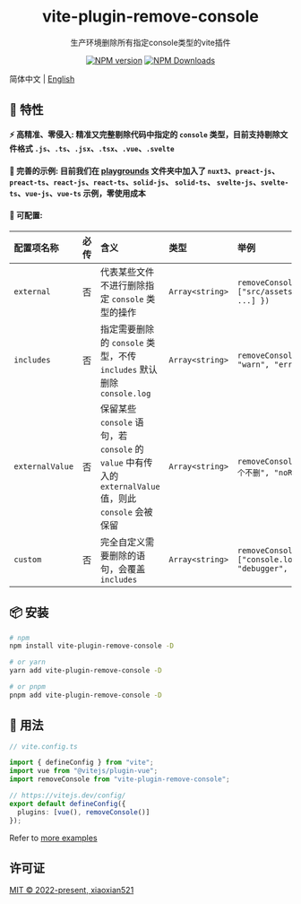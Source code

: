 <h1 align="center">vite-plugin-remove-console</h1>
<p align="center">生产环境删除所有指定console类型的vite插件</p>

<p align="center">
<a href="https://www.npmjs.com/package/vite-plugin-remove-console" target="__blank"><img src="https://img.shields.io/npm/v/vite-plugin-remove-console?color=a1b858&label=" alt="NPM version"></a>
<a href="https://www.npmjs.com/package/vite-plugin-remove-console" target="__blank"><img alt="NPM Downloads" src="https://img.shields.io/npm/dm/vite-plugin-remove-console?color=50a36f&label="></a>
</p>

简体中文 | [English](./README.md)

## 🚀 特性

#### ⚡ **高精准、零侵入**: 精准又完整剔除代码中指定的 `console` 类型，目前支持剔除文件格式 `.js`、`.ts`、`.jsx`、`.tsx`、`.vue`、`.svelte`

#### 🧪 **完善的示例**: 目前我们在 [playgrounds](https://github.com/xiaoxian521/vite-plugin-remove-console/tree/main/playgrounds) 文件夹中加入了 `nuxt3`、`preact-js`、`preact-ts`、`react-js`、`react-ts`、`solid-js`、 `solid-ts`、 `svelte-js`、`svelte-ts`、`vue-js`、`vue-ts` 示例，零使用成本

#### 🦾 **可配置**:

| **配置项名称**  | **必传** | **含义**                                                     | **类型**        | **举例**                                                     |
| :-------------- | :------- | :----------------------------------------------------------- | :-------------- | :----------------------------------------------------------- |
| `external`      | 否       | 代表某些文件不进行删除指定 `console` 类型的操作              | `Array<string>` | `removeConsole({ external: ["src/assets/iconfont/iconfont.js", ...] })` |
| `includes`      | 否       | 指定需要删除的 `console` 类型，不传 `includes` 默认删除 `console.log` | `Array<string>` | `removeConsole({ includes: ["log", "warn", "error", "info", ...] })` |
| `externalValue` | 否       | 保留某些 `console` 语句，若 `console` 的 `value` 中有传入的 `externalValue` 值，则此 `console` 会被保留 | `Array<string>` | `removeConsole({ externalValue: ["这个不删", "noRemove", ...] })` |
| `custom`        | 否       | 完全自定义需要删除的语句，会覆盖 `includes`                   | `Array<string>` | `removeConsole({ custom: ["console.log()", "console.warn()", "debugger", ...] })` |

## 📦 安装

```bash
# npm
npm install vite-plugin-remove-console -D

# or yarn
yarn add vite-plugin-remove-console -D

# or pnpm
pnpm add vite-plugin-remove-console -D
```

## 📕 用法

```ts
// vite.config.ts

import { defineConfig } from "vite";
import vue from "@vitejs/plugin-vue";
import removeConsole from "vite-plugin-remove-console";

// https://vitejs.dev/config/
export default defineConfig({
  plugins: [vue(), removeConsole()]
});
```

Refer to [more examples](https://github.com/xiaoxian521/vite-plugin-remove-console/tree/main/playgrounds)

## 许可证

[MIT © 2022-present, xiaoxian521](./LICENSE)
